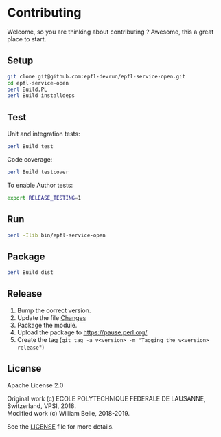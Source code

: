Contributing
============

Welcome, so you are thinking about contributing ?
Awesome, this a great place to start.

Setup
-----

```bash
git clone git@github.com:epfl-devrun/epfl-service-open.git
cd epfl-service-open
perl Build.PL
perl Build installdeps
```

Test
----

Unit and integration tests:

```bash
perl Build test
```

Code coverage:

```bash
perl Build testcover
```

To enable Author tests:

```bash
export RELEASE_TESTING=1
```

Run
---

```bash
perl -Ilib bin/epfl-service-open
```

Package
-------

```bash
perl Build dist
```

Release
-------

  1. Bump the correct version.
  2. Update the file [Changes](Changes)
  3. Package the module.
  4. Upload the package to https://pause.perl.org/
  5. Create the tag (`git tag -a v<version> -m "Tagging the v<version> release"`)

License
-------

Apache License 2.0

Original work (c) ECOLE POLYTECHNIQUE FEDERALE DE LAUSANNE, Switzerland, VPSI, 2018.  
Modified work (c) William Belle, 2018-2019.

See the [LICENSE](LICENSE) file for more details.
